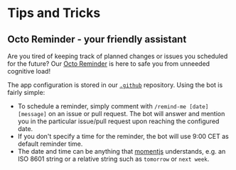 # Tips and Tricks

## Octo Reminder - your friendly assistant

Are you tired of keeping track of planned changes or issues you scheduled for the future? Our [Octo Reminder](https://github.com/apps/octo-reminder) is here to safe you from unneeded cognitive load!

The app configuration is stored in our [`.github`](https://github.com/SovereignCloudStack/.github/) repository. Using the bot is fairly simple:

- To schedule a reminder, simply comment with `/remind-me [date] [message]` on an issue or pull request. The bot will answer and mention you in the particular issue/pull request upon reaching the configured date.
- If you don't specify a time for the reminder, the bot will use 9:00 CET as default reminder time.
- The date and time can be anything that [momentjs](https://momentjs.com/docs/#/parsing/) understands, e.g. an ISO 8601 string or a relative string such as `tomorrow` or `next week`.